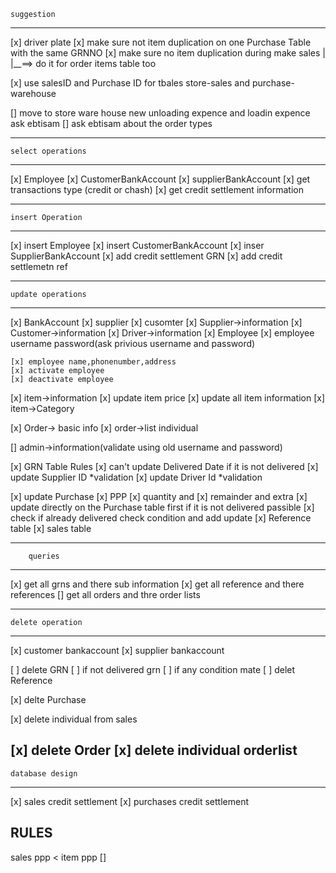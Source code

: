     suggestion
------------------
[x] driver plate
[x] make sure not item duplication on one Purchase Table
    with the same GRNNO
[x] make sure no item duplication during make sales
        |
        |__==> do it for order items table too

[x] use salesID and Purchase ID for tbales store-sales and purchase-warehouse

[] move to store ware house new unloading expence and loadin expence ask ebtisam
[] ask ebtisam about the order types
    

-------------------------
    select operations
-------------------------
[x] Employee
[x] CustomerBankAccount
[x] supplierBankAccount
[x] get transactions type (credit or chash)
[x] get credit settlement information


-----------------------------
    insert Operation
-----------------------------
[x] insert Employee
[x] insert CustomerBankAccount
[x] inser SupplierBankAccount
[x] add credit settlement GRN
[x] add credit settlemetn ref
 
------------------------------
    update operations
------------------------------
[x] BankAccount
    [x] supplier
    [x] cusomter
[x] Supplier->information
[x] Customer->information
[x] Driver->information
[x] Employee
    [x] employee username password(ask privious username and password)

    [x] employee name,phonenumber,address
    [x] activate employee
    [x] deactivate employee
[x] item->information
    [x] update item price
    [x] update all item information
[x] item->Category

[x] Order-> basic info
[x] order->list individual

[] admin->information(validate using old username and password)

[x] GRN Table
    Rules
        [x] can't update Delivered Date if it is not delivered
        [x] update Supplier ID *validation
        [x] update Driver Id *validation

[x] update Purchase
    [x] PPP
    [x] quantity and
    [x] remainder and extra
        [x] update directly on the Purchase table first if it is not delivered passible
        [x] check if already delivered check condition and add update
[x] Reference table
[x] sales table


----------------------------
        queries
----------------------------
[x] get all grns and there sub information
[x] get all reference and there references
[] get all orders and thre order lists

------------------------------
    delete operation
------------------------------
[x] customer bankaccount
[x] supplier bankaccount

[ ] delete GRN
    [ ] if not delivered grn
    [ ] if any condition mate
[ ] delet Reference

[x] delte Purchase

[x] delete individual from sales

[x] delete Order
[x] delete individual orderlist
--------------------
    database design
--------------------
[x] sales credit settlement
[x] purchases credit settlement

RULES
----------
sales ppp < item ppp [] 

